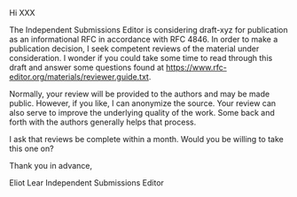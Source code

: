 Hi XXX

The Independent Submissions Editor is considering draft-xyz for
publication as an informational RFC in accordance with RFC 4846. In
order to make a publication decision, I seek competent reviews of the
material under consideration.  I wonder if you could take some time to
read through this draft and answer some questions found at
https://www.rfc-editor.org/materials/reviewer.guide.txt.

Normally, your review will be provided to the authors and may be made
public.  However, if you like, I can anonymize the source.  Your review
can also serve to improve the underlying quality of the work.  Some back
and forth with the authors generally helps that process.

I ask that reviews be complete within a month.  Would you be willing
to take this one on?

Thank you in advance,

Eliot Lear
Independent Submissions Editor
